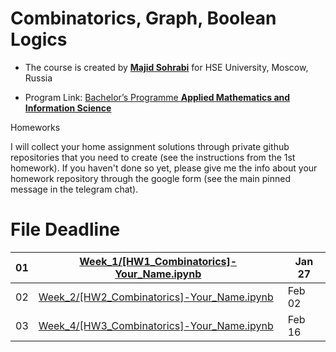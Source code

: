 # Combinatorics, Graph, Boolean Logics

- The course is created by [**Majid Sohrabi**](https://www.hse.ru/en/org/persons/401648437) for HSE University, Moscow, Russia

- Program Link: [Bachelor’s Programme **Applied Mathematics and Information Science**](https://www.hse.ru/en/ba/ami/)

Homeworks

I will collect your home assignment solutions through private github repositories that you need to create (see the instructions from the 1st homework). If you haven't done so yet, please give me the info about your homework repository through the google form (see the main pinned message in the telegram chat).

#	File	Deadline

| 01 | [Week_1/[HW1_Combinatorics]-Your_Name.ipynb](Week_1/[HW1_Combinatorics]-Your_Name.ipynb) | Jan 27 |
| -- | ------------------------| ------- |
| 02 | [Week_2/[HW2_Combinatorics]-Your_Name.ipynb](Week_2/[HW2_Combinatorics]-Your_Name.ipynb) | Feb 02 | 
| 03 | [Week_4/[HW3_Combinatorics]-Your_Name.ipynb](Week_4/[HW3_Combinatorics]-Your_Name.ipynb) | Feb 16 |
